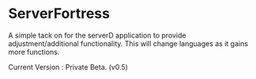 # ServerFortress
A simple tack on for the serverD application to provide adjustment/additional functionality. This will change languages as it gains more functions.

Current Version : Private Beta. (v0.5)
